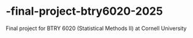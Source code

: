 # -final-project-btry6020-2025
Final project for BTRY 6020 (Statistical Methods II) at Cornell University
